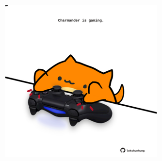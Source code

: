 <!-- built at 21/04/2021, 15:07:40 UTC -->
<p align="center">
  <img width="500" height="500" src="./ReadmeImage.svg">
</p>
